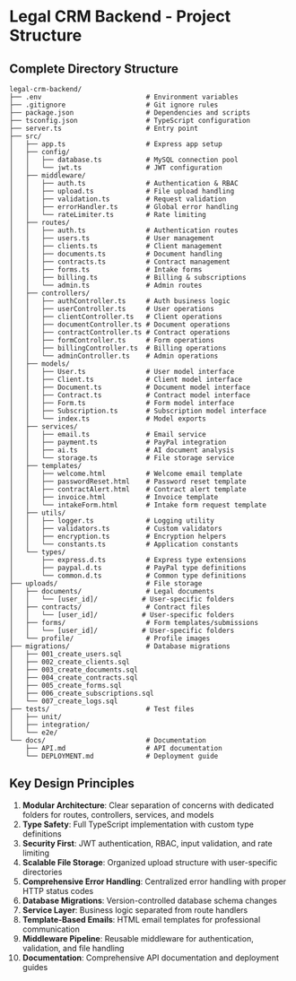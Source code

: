 
# Legal CRM Backend - Project Structure

## Complete Directory Structure

```
legal-crm-backend/
├── .env                          # Environment variables
├── .gitignore                    # Git ignore rules
├── package.json                  # Dependencies and scripts
├── tsconfig.json                 # TypeScript configuration
├── server.ts                     # Entry point
├── src/
│   ├── app.ts                    # Express app setup
│   ├── config/
│   │   ├── database.ts           # MySQL connection pool
│   │   └── jwt.ts                # JWT configuration
│   ├── middleware/
│   │   ├── auth.ts               # Authentication & RBAC
│   │   ├── upload.ts             # File upload handling
│   │   ├── validation.ts         # Request validation
│   │   ├── errorHandler.ts       # Global error handling
│   │   └── rateLimiter.ts        # Rate limiting
│   ├── routes/
│   │   ├── auth.ts               # Authentication routes
│   │   ├── users.ts              # User management
│   │   ├── clients.ts            # Client management
│   │   ├── documents.ts          # Document handling
│   │   ├── contracts.ts          # Contract management
│   │   ├── forms.ts              # Intake forms
│   │   ├── billing.ts            # Billing & subscriptions
│   │   └── admin.ts              # Admin routes
│   ├── controllers/
│   │   ├── authController.ts     # Auth business logic
│   │   ├── userController.ts     # User operations
│   │   ├── clientController.ts   # Client operations
│   │   ├── documentController.ts # Document operations
│   │   ├── contractController.ts # Contract operations
│   │   ├── formController.ts     # Form operations
│   │   ├── billingController.ts  # Billing operations
│   │   └── adminController.ts    # Admin operations
│   ├── models/
│   │   ├── User.ts               # User model interface
│   │   ├── Client.ts             # Client model interface
│   │   ├── Document.ts           # Document model interface
│   │   ├── Contract.ts           # Contract model interface
│   │   ├── Form.ts               # Form model interface
│   │   ├── Subscription.ts       # Subscription model interface
│   │   └── index.ts              # Model exports
│   ├── services/
│   │   ├── email.ts              # Email service
│   │   ├── payment.ts            # PayPal integration
│   │   ├── ai.ts                 # AI document analysis
│   │   └── storage.ts            # File storage service
│   ├── templates/
│   │   ├── welcome.html          # Welcome email template
│   │   ├── passwordReset.html    # Password reset template
│   │   ├── contractAlert.html    # Contract alert template
│   │   ├── invoice.html          # Invoice template
│   │   └── intakeForm.html       # Intake form request template
│   ├── utils/
│   │   ├── logger.ts             # Logging utility
│   │   ├── validators.ts         # Custom validators
│   │   ├── encryption.ts         # Encryption helpers
│   │   └── constants.ts          # Application constants
│   └── types/
│       ├── express.d.ts          # Express type extensions
│       ├── paypal.d.ts           # PayPal type definitions
│       └── common.d.ts           # Common type definitions
├── uploads/                      # File storage
│   ├── documents/                # Legal documents
│   │   └── [user_id]/           # User-specific folders
│   ├── contracts/                # Contract files
│   │   └── [user_id]/           # User-specific folders
│   ├── forms/                    # Form templates/submissions
│   │   └── [user_id]/           # User-specific folders
│   └── profile/                  # Profile images
├── migrations/                   # Database migrations
│   ├── 001_create_users.sql
│   ├── 002_create_clients.sql
│   ├── 003_create_documents.sql
│   ├── 004_create_contracts.sql
│   ├── 005_create_forms.sql
│   ├── 006_create_subscriptions.sql
│   └── 007_create_logs.sql
├── tests/                        # Test files
│   ├── unit/
│   ├── integration/
│   └── e2e/
└── docs/                         # Documentation
    ├── API.md                    # API documentation
    └── DEPLOYMENT.md             # Deployment guide
```

## Key Design Principles

1. **Modular Architecture**: Clear separation of concerns with dedicated folders for routes, controllers, services, and models
2. **Type Safety**: Full TypeScript implementation with custom type definitions
3. **Security First**: JWT authentication, RBAC, input validation, and rate limiting
4. **Scalable File Storage**: Organized upload structure with user-specific directories
5. **Comprehensive Error Handling**: Centralized error handling with proper HTTP status codes
6. **Database Migrations**: Version-controlled database schema changes
7. **Service Layer**: Business logic separated from route handlers
8. **Template-Based Emails**: HTML email templates for professional communication
9. **Middleware Pipeline**: Reusable middleware for authentication, validation, and file handling
10. **Documentation**: Comprehensive API documentation and deployment guides
